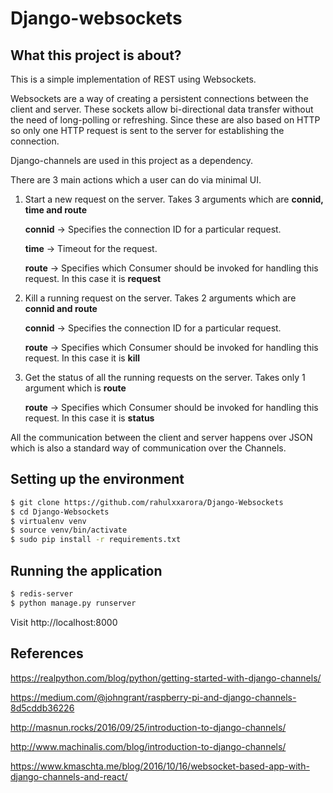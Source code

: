 Django-websockets
=================


What this project is about?
---------------------------

This is a simple implementation of REST using Websockets.

Websockets are a way of creating a persistent connections between the client and server. These sockets allow bi-directional data transfer without the need of long-polling or refreshing. Since these are also based on HTTP so only one HTTP request is sent to the server for establishing the connection.

Django-channels are used in this project as a dependency.

There are 3 main actions which a user can do via minimal UI.

1. Start a new request on the server. Takes 3 arguments which are **connid, time and route**

   **connid** -> Specifies the connection ID for a particular request.

   **time** -> Timeout for the request.

   **route** -> Specifies which Consumer should be invoked for handling this request. In this case it is **request**

2. Kill a running request on the server. Takes 2 arguments which are **connid and route**

   **connid** -> Specifies the connection ID for a particular request.

   **route** -> Specifies which Consumer should be invoked for handling this request. In this case it is **kill**

3. Get the status of all the running requests on the server. Takes only 1 argument which is **route**

   **route** -> Specifies which Consumer should be invoked for handling this request. In this case it is **status**

All the communication between the client and server happens over JSON which is also a standard way of communication over the Channels.

Setting up the environment
--------------------------

```bash
$ git clone https://github.com/rahulxxarora/Django-Websockets
$ cd Django-Websockets
$ virtualenv venv
$ source venv/bin/activate
$ sudo pip install -r requirements.txt
```

Running the application
-----------------------

```bash
$ redis-server
$ python manage.py runserver
```

Visit http://localhost:8000

References
----------

https://realpython.com/blog/python/getting-started-with-django-channels/

https://medium.com/@johngrant/raspberry-pi-and-django-channels-8d5cddb36226

http://masnun.rocks/2016/09/25/introduction-to-django-channels/

http://www.machinalis.com/blog/introduction-to-django-channels/

https://www.kmaschta.me/blog/2016/10/16/websocket-based-app-with-django-channels-and-react/